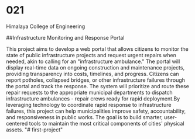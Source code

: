 # 021

Himalaya College of Engineering

##Infrastructure Monitoring and Response Portal

This project aims to develop a web portal that allows citizens to monitor the state of public infrastructure projects and request urgent repairs when needed, akin to calling for an "infrastructure ambulance." The portal will display real-time data on ongoing construction and maintenance projects, providing transparency into costs, timelines, and progress. Citizens can report potholes, collapsed bridges, or other infrastructure failures through the portal and track the response. The system will prioritize and route these repair requests to the appropriate municipal departments to dispatch infrastructure ambulances - repair crews ready for rapid deployment.By leveraging technology to coordinate rapid response to infrastructure failures, this project can help municipalities improve safety, accountability, and responsiveness in public works. The goal is to build smarter, user-centered tools to maintain the most critical components of cities' physical assets.
"# first-project" 

